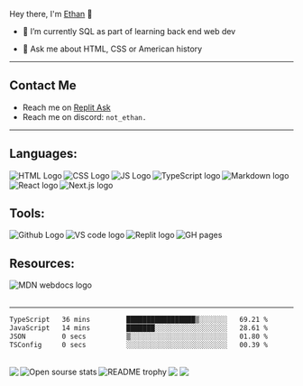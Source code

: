 Hey there, I'm [Ethan](https://not-ethan.is-a.dev/) 👋

<!-- - 🔭 I’m currently working on [@Coin-Catalog](https://github.com/Coin-Catalog) -->
- 🌱 I’m currently SQL as part of learning back end web dev
<!-- - 👯 I’m looking to collaborate on my unit converter
- 🤔 I’m looking for help with nothing as of now -->
- 💬 Ask me about HTML, CSS or American history
<!-- - 🥅 2022 goals: Finish the CS and Phaser.js paths on Codecademy. -->
___

## Contact Me
<!-- - Reach me on [Project Nu](https://projectnu.org/u/ethan/summary) -->
- Reach me on [Replit Ask](https://ask.replit.com/u/not-ethan/)
- Reach me on discord: `not_ethan.`
___

## Languages:

<img align="left" alt="HTML Logo" src="https://img.shields.io/badge/HTML5-E34F26?style=for-the-badge&logo=html5&logoColor=white" />
<img align="left" alt="CSS Logo" src="https://img.shields.io/badge/CSS3-1572B6?style=for-the-badge&logo=css3&logoColor=white" />
<img align="left" alt="JS Logo" src="https://img.shields.io/badge/JavaScript-323330?style=for-the-badge&logo=javascript&logoColor=F7DF1E" /> 
<img align="left" alt="TypeScript logo" src="https://img.shields.io/badge/TypeScript-007ACC?style=for-the-badge&logo=typescript&logoColor=white" />
<img align="left" alt="Markdown logo" src="https://img.shields.io/badge/Markdown-000000?style=for-the-badge&logo=markdown&logoColor=white" />
<img align="left" alt="React logo" src="https://img.shields.io/badge/React-20232A?style=for-the-badge&logo=react&logoColor=61DAFB" />
<img align="left" alt="Next.js logo" src="https://img.shields.io/badge/next%20js-000000?style=for-the-badge&logo=nextdotjs&logoColor=white" />

<br />
<br />

## Tools:

<a href="https://github.com/not-a-ethan"><img align="left" alt="Github Logo" src="https://img.shields.io/badge/GitHub-100000?style=for-the-badge&logo=github&logoColor=white" /></a>
<img align="left" alt="VS code logo" src="https://img.shields.io/badge/Visual_Studio_Code-0078D4?style=for-the-badge&logo=visual%20studio%20code&logoColor=white" />
<a href="https://replit.com/@not-ethan"><img align="left" alt="Replit logo" src="https://img.shields.io/badge/replit-667881?style=for-the-badge&logo=replit&logoColor=white" /></a>
<img align="left" alt="GH pages" src="https://img.shields.io/badge/GitHub%20Pages-222222?style=for-the-badge&logo=GitHub%20Pages&logoColor=white" />
     
<br />

## Resources:

<a href="https://developer.mozilla.org/en-US/"><img align="left" alt="MDN webdocs logo" src="https://img.shields.io/badge/MDN_Web_Docs-black?style=for-the-badge&logo=mdnwebdocs&logoColor=white" /></a>

<br />
<br />

___

<!--START_SECTION:waka-->

```txt
TypeScript   36 mins         █████████████████▒░░░░░░░   69.21 %
JavaScript   14 mins         ███████░░░░░░░░░░░░░░░░░░   28.61 %
JSON         0 secs          ▒░░░░░░░░░░░░░░░░░░░░░░░░   01.80 %
TSConfig     0 secs          ░░░░░░░░░░░░░░░░░░░░░░░░░   00.39 %
```

<!--END_SECTION:waka-->

<br />


<img align="left" src="https://github-readme-stats.vercel.app/api/top-langs/?username=not-a-ethan&theme=dark&hide=shell,ruby,python,nix" />
<img src="https://github-readme-stats.vercel.app/api?username=not-a-ethan&count_private=true&show_icons=true&theme=dark" />
<img align="left" alt="Open sourse stats" src="https://github.com/not-a-ethan/open-sourse-stats/blob/master/generated/overview.svg" />
<img src="https://komarev.com/ghpvc/?username=your-not-a-ethan" />
<img align="left" alt="README trophy" src="https://github-profile-trophy.vercel.app/?username=not-a-ethan" />
